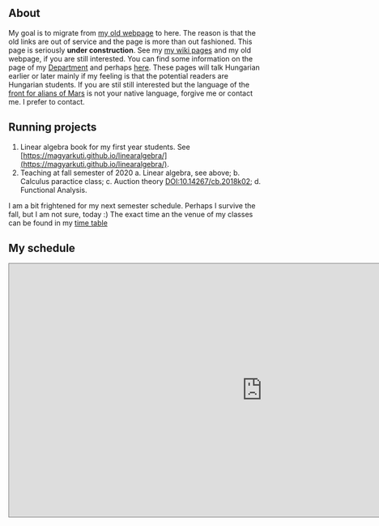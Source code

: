 ## About
My goal is to migrate from [my old webpage](http://web.uni-corvinus.hu/magyarkuti/) to here.
The reason is that the old links are out of service and the page is more than out fashioned.
This page is seriously **under construction**. 
See my [my wiki pages](http://146.110.110.35/mediawiki/index.php/Main_Page) and my old webpage, if you are still interested.
You can find some information on the page of my [Department](http://web.uni-corvinus.hu/math/) and perhaps [here](https://www.uni-corvinus.hu/fooldal/egyetemunkrol/tanszekek/matematika-tanszek/).
These pages will talk Hungarian earlier or later mainly if my feeling is that the potential readers are Hungarian students. 
If you are stil still interested but the language of the [front for alians of Mars](https://en.wikipedia.org/wiki/The_Martians_(scientists)) is not your native language, forgive me or contact me. I prefer to contact.

## Running projects
1. Linear algebra book for my first year students. See [https://magyarkuti.github.io/linearalgebra/](https://magyarkuti.github.io/linearalgebra/).
2. Teaching at fall semester of 2020
  a. Linear algebra, see above;
  b. Calculus paractice class;
  c. Auction theory [DOI:10.14267/cb.2018k02](http://unipub.lib.uni-corvinus.hu/3651/);
  d. Functional Analysis.

I am a bit frightened for my next semester schedule. Perhaps I survive the fall, but I am not sure, today :)
The exact time an the venue of my classes can be found in my [time table](https://calendar.google.com/calendar/embed?src=q3p3rt597a1cdvf2ulafbdpbio%40group.calendar.google.com&ctz=Europe%2FBudapest)

## My schedule
<iframe src="https://calendar.google.com/calendar/embed?height=500&amp;wkst=2&amp;bgcolor=%23616161&amp;ctz=Europe%2FBudapest&amp;src=cTNwM3J0NTk3YTFjZHZmMnVsYWZiZHBiaW9AZ3JvdXAuY2FsZW5kYXIuZ29vZ2xlLmNvbQ&amp;color=%23882f00&amp;mode=WEEK&amp;showTitle=1&amp;showNav=1&amp;showDate=1&amp;showPrint=0&amp;showTabs=1&amp;showCalendars=0&amp;showTz=1&amp;title=MGy&#39;s%20office%20calendar" style="border:solid 1px #777" width="1000" height="500" frameborder="0" scrolling="no"></iframe>
